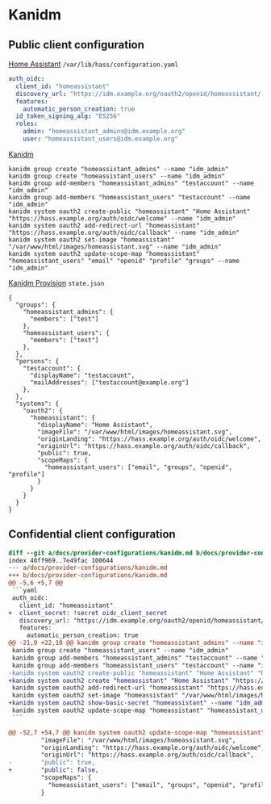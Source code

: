 # Kanidm

## Public client configuration

[Home Assistant](https://github.com/home-assistant/core) `/var/lib/hass/configuration.yaml`

```yaml
auth_oidc:
  client_id: "homeassistant"
  discovery_url: "https://idm.example.org/oauth2/openid/homeassistant/.well-known/openid-configuration"
  features:
    automatic_person_creation: true
  id_token_signing_alg: "ES256"
  roles:
    admin: "homeassistant_admins@idm.example.org"
    user: "homeassistant_users@idm.example.org"
```

[Kanidm](https://github.com/kanidm/kanidm)

```shell
kanidm group create "homeassistant_admins" --name "idm_admin"
kanidm group create "homeassistant_users" --name "idm_admin"
kanidm group add-members "homeassistant_admins" "testaccount" --name "idm_admin"
kanidm group add-members "homeassistant_users" "testaccount" --name "idm_admin"
kanidm system oauth2 create-public "homeassistant" "Home Assistant" "https://hass.example.org/auth/oidc/welcome" --name "idm_admin"
kanidm system oauth2 add-redirect-url "homeassistant" "https://hass.example.org/auth/oidc/callback" --name "idm_admin"
kanidm system oauth2 set-image "homeassistant" "/var/www/html/images/homeassistant.svg" --name "idm_admin"
kanidm system oauth2 update-scope-map "homeassistant" "homeassistant_users" "email" "openid" "profile" "groups" --name "idm_admin"
```

[Kanidm Provision](https://github.com/oddlama/kanidm-provision) `state.json`

```jsonc
{
  "groups": {
    "homeassistant_admins": {
      "members": ["test"]
    },
    "homeassistant_users": {
      "members": ["test"]
    },
  },
  "persons": {
    "testaccount": {
      "displayName": "testaccount",
      "mailAddresses": ["testaccount@example.org"]
    },
  },
  "systems": {
    "oauth2": {
      "homeassistant": {
        "displayName": "Home Assistant",
        "imageFile": "/var/www/html/images/homeassistant.svg",
        "originLanding": "https://hass.example.org/auth/oidc/welcome",
        "originUrl": "https://hass.example.org/auth/oidc/callback",
        "public": true,
        "scopeMaps": {
          "homeassistant_users": ["email", "groups", "openid", "profile"]
        }
      }
    }
  }
}
```

## Confidential client configuration

````diff
diff --git a/docs/provider-configurations/kanidm.md b/docs/provider-configurations/kanidm.md
index 40ff969..7e49fac 100644
--- a/docs/provider-configurations/kanidm.md
+++ b/docs/provider-configurations/kanidm.md
@@ -5,6 +5,7 @@
 ```yaml
 auth_oidc:
   client_id: "homeassistant"
+  client_secret: !secret oidc_client_secret
   discovery_url: "https://idm.example.org/oauth2/openid/homeassistant/.well-known/openid-configuration"
   features:
     automatic_person_creation: true
@@ -21,9 +22,10 @@ kanidm group create "homeassistant_admins" --name "idm_admin"
 kanidm group create "homeassistant_users" --name "idm_admin"
 kanidm group add-members "homeassistant_admins" "testaccount" --name "idm_admin"
 kanidm group add-members "homeassistant_users" "testaccount" --name "idm_admin"
-kanidm system oauth2 create-public "homeassistant" "Home Assistant" "https://hass.example.org/auth/oidc/welcome" --name "idm_admin"
+kanidm system oauth2 create "homeassistant" "Home Assistant" "https://hass.example.org/auth/oidc/welcome" --name "idm_admin"
 kanidm system oauth2 add-redirect-url "homeassistant" "https://hass.example.org/auth/oidc/callback" --name "idm_admin"
 kanidm system oauth2 set-image "homeassistant" "/var/www/html/images/homeassistant.svg" --name "idm_admin"
+kanidm system oauth2 show-basic-secret "homeassistant" --name "idm_admin" | xargs echo 'oidc_client_secret: {}' | tee --append "/var/lib/hass/secrets.yaml"
 kanidm system oauth2 update-scope-map "homeassistant" "homeassistant_users" "email" "openid" "profile" "groups" --name "idm_admin"
 ```

@@ -52,7 +54,7 @@ kanidm system oauth2 update-scope-map "homeassistant" "homeassistant_users" "ema
         "imageFile": "/var/www/html/images/homeassistant.svg",
         "originLanding": "https://hass.example.org/auth/oidc/welcome",
         "originUrl": "https://hass.example.org/auth/oidc/callback",
-        "public": true,
+        "public": false,
         "scopeMaps": {
           "homeassistant_users": ["email", "groups", "openid", "profile"]
         }
````
